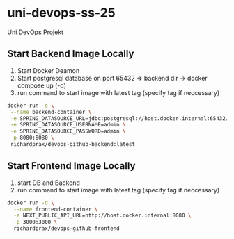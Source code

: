 # uni-devops-ss-25

Uni DevOps Projekt

## Start Backend Image Locally

1. Start Docker Deamon
2. Start postgresql database on port 65432 => backend dir -> docker compose up (-d)
3. run command to start image with latest tag (specify tag if neccessary)

```bash
docker run -d \
 --name backend-container \
 -e SPRING_DATASOURCE_URL=jdbc:postgresql://host.docker.internal:65432/koerperschmiede \
 -e SPRING_DATASOURCE_USERNAME=admin \
 -e SPRING_DATASOURCE_PASSWORD=admin \
 -p 8080:8080 \
 richardprax/devops-github-backend:latest
```

## Start Frontend Image Locally

1. start DB and Backend
2. run command to start image with latest tag (specify tag if neccessary)

```bash
docker run -d \
  --name frontend-container \
  -e NEXT_PUBLIC_API_URL=http://host.docker.internal:8080 \
  -p 3000:3000 \
  richardprax/devops-github-frontend
```
